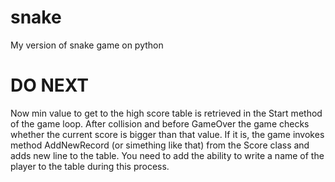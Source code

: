 # snake
My version of snake game on python

# DO NEXT
Now min value to get to the high score table is retrieved in the Start method of the game loop. After collision and before GameOver the game checks whether the current score is
bigger than that value. If it is, the game invokes method AddNewRecord (or simething like that) from the Score class and adds new line to the table.
You need to  add the ability to write a name of the player to the table during this process.

